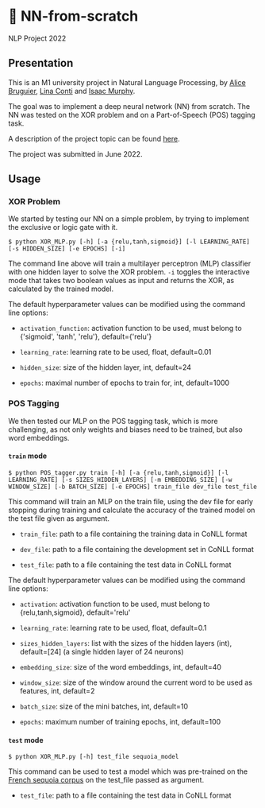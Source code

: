 # :brain: NN-from-scratch 
NLP Project 2022

## Presentation

This is an M1 university project in Natural Language Processing, by [Alice Bruguier](https://github.com/MichStrogoff), [Lina Conti](https://github.com/lina-conti) and [Isaac Murphy](https://github.com/isaac-murphy).

The goal was to implement a deep neural network (NN) from scratch. The NN was tested on the XOR problem and on a Part-of-Speech (POS) tagging task.  

A description of the project topic can be found [here](http://www.linguist.univ-paris-diderot.fr/~mcandito/projetsLI/projetsLI2122/en_m1_projects.htm).

The project was submitted in June 2022.


## Usage

### XOR Problem

We started by testing our NN on a simple problem, by trying to implement the exclusive or logic gate with it.

```
$ python XOR_MLP.py [-h] [-a {relu,tanh,sigmoid}] [-l LEARNING_RATE] [-s HIDDEN_SIZE] [-e EPOCHS] [-i]
```

The command line above will train a multilayer perceptron (MLP) classifier with one hidden layer to solve the XOR problem. `-i` toggles the interactive mode that takes two boolean values as input and returns the XOR, as calculated by the trained model.

The default hyperparameter values can be modified using the command line options:

- `activation_function`: activation function to be used, must belong to {'sigmoid', 'tanh', 'relu'}, default={'relu'}

- `learning_rate`: learning rate to be used, float, default=0.01

- `hidden_size`: size of the hidden layer, int, default=24

- `epochs`: maximal number of epochs to train for, int, default=1000


### POS Tagging

We then tested our MLP on the POS tagging task, which is more challenging, as not only weights and biases need to be trained, but also word embeddings.


#### `train` mode

```
$ python POS_tagger.py train [-h] [-a {relu,tanh,sigmoid}] [-l LEARNING_RATE] [-s SIZES_HIDDEN_LAYERS] [-m EMBEDDING_SIZE] [-w WINDOW_SIZE] [-b BATCH_SIZE] [-e EPOCHS] train_file dev_file test_file
```

This command will train an MLP on the train file, using the dev file for early stopping during training and calculate the accuracy of the trained model on the test file given as argument. 

- `train_file`: path to a file containing the training data in CoNLL format

- `dev_file`: path to a file containing the development set in CoNLL format

- `test_file`: path to a file containing the test data in CoNLL format

The default hyperparameter values can be modified using the command line options:

- `activation`: activation function to be used, must belong to {relu,tanh,sigmoid}, default='relu'

- `learning_rate`: learning rate to be used, float, default=0.1

- `sizes_hidden_layers`: list with the sizes of the hidden layers (int), default=[24] (a single hidden layer of 24 neurons)

- `embedding_size`: size of the word embeddings, int, default=40

- `window_size`: size of the window around the current word to be used as features, int, default=2

- `batch_size`: size of the mini batches, int, default=10

- `epochs`: maximum number of training epochs, int, default=100


#### `test` mode

```
$ python XOR_MLP.py [-h] test_file sequoia_model
```

This command can be used to test a model which was pre-trained on the [French sequoia corpus](https://deep-sequoia.inria.fr/) on the test_file passed as argument.

- `test_file`: path to a file containing the test data in CoNLL format
